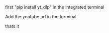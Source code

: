 first "pip install yt_dlp" in the integrated terminal


Add the youtube url in the terminal


thats it
